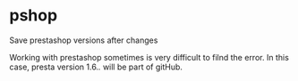 # pshop
Save prestashop versions after changes

Working with prestashop sometimes is very difficult to filnd the error. In this case, presta version 1.6.*.* will be part of gitHub.
